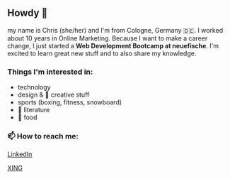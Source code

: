 ## Howdy 👋

my name is Chris (she/her) and I'm from Cologne, Germany :de:. I worked about 10 years in Online Marketing. Because I want to make a career change, I just started a **Web Development Bootcamp at neuefische**. I'm excited to learn great new stuff and to also share my knowledge.

### Things I'm interested in:
* technology
* design & :art: creative stuff
* sports (boxing, fitness, snowboard)
* :green_book: literature
* :sushi: food 

### 📫 How to reach me:
[LinkedIn](https://www.linkedin.com/in/christiane-hertwig-581237a3/)

[XING](https://www.xing.com/profile/Christiane_Hertwig/cv)
